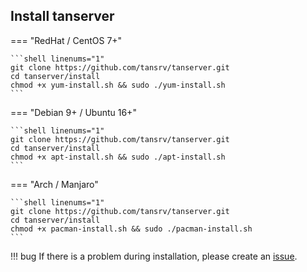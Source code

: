 ## Install tanserver

=== "RedHat / CentOS 7+"

    ```shell linenums="1"
    git clone https://github.com/tansrv/tanserver.git
    cd tanserver/install
    chmod +x yum-install.sh && sudo ./yum-install.sh
    ```

=== "Debian 9+ / Ubuntu 16+"

    ```shell linenums="1"
    git clone https://github.com/tansrv/tanserver.git
    cd tanserver/install
    chmod +x apt-install.sh && sudo ./apt-install.sh
    ```

=== "Arch / Manjaro"

    ```shell linenums="1"
    git clone https://github.com/tansrv/tanserver.git
    cd tanserver/install
    chmod +x pacman-install.sh && sudo ./pacman-install.sh
    ```

!!! bug
    If there is a problem during installation, please create an [issue](https://github.com/tansrv/tanserver/).
